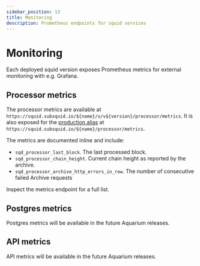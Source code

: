 ```yaml
---
sidebar_position: 13
title: Monitoring
description: Prometheus endpoints for squid services
---
```


# Monitoring

Each deployed squid version exposes Prometheus metrics for external monitoring with e.g. Grafana. 

## Processor metrics

The processor metrics are available at `https://squid.subsquid.io/${name}/v/v${version}/processor/metrics`. It is also exposed for the [production alias](/deploy-squid/promote-to-production) at `https://squid.subsquid.io/${name}/processor/metrics`.

The metrics are documented inline and include: 
- `sqd_processor_last_block`. The last processed block.
- `sqd_processor_chain_height`. Current chain height as reported by the archive.
- `sqd_processor_archive_http_errors_in_row`. The number of consecutive failed Archive requests

Inspect the metrics endpoint for a full list.

## Postgres metrics

Postgres metrics will be available in the future Aquarium releases. 

## API metrics

API metrics will be available in the future Aquarium releases. 